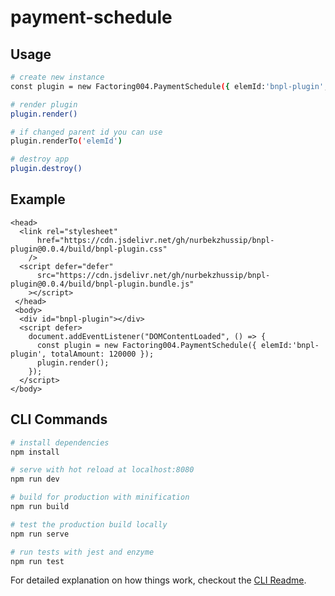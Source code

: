 # payment-schedule

## Usage
``` bash
# create new instance
const plugin = new Factoring004.PaymentSchedule({ elemId:'bnpl-plugin', totalAmount: 120000 })

# render plugin
plugin.render()

# if changed parent id you can use
plugin.renderTo('elemId')

# destroy app
plugin.destroy()
```


## Example
```
<head>
  <link rel="stylesheet"
      href="https://cdn.jsdelivr.net/gh/nurbekzhussip/bnpl-plugin@0.0.4/build/bnpl-plugin.css"
    />
  <script defer="defer"
      src="https://cdn.jsdelivr.net/gh/nurbekzhussip/bnpl-plugin@0.0.4/build/bnpl-plugin.bundle.js"
    ></script>
 </head>
 <body>
  <div id="bnpl-plugin"></div>
  <script defer>
    document.addEventListener("DOMContentLoaded", () => {
      const plugin = new Factoring004.PaymentSchedule({ elemId:'bnpl-plugin', totalAmount: 120000 });
      plugin.render();
    });
  </script>
</body>
```




## CLI Commands

``` bash
# install dependencies
npm install

# serve with hot reload at localhost:8080
npm run dev

# build for production with minification
npm run build

# test the production build locally
npm run serve

# run tests with jest and enzyme
npm run test
```

For detailed explanation on how things work, checkout the [CLI Readme](https://github.com/developit/preact-cli/blob/master/README.md).

